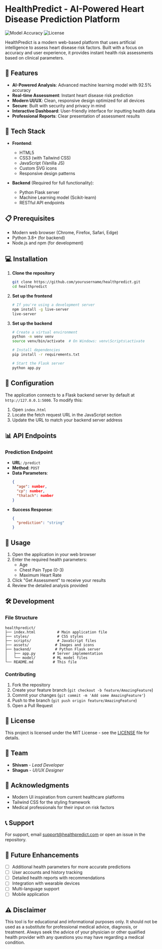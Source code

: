 # HealthPredict - AI-Powered Heart Disease Prediction Platform

![Model Accuracy](https://img.shields.io/badge/Model%20Accuracy-92.5%25-brightgreen)
![License](https://img.shields.io/badge/license-MIT-blue)

HealthPredict is a modern web-based platform that uses artificial intelligence to assess heart disease risk factors. Built with a focus on accuracy and user experience, it provides instant health risk assessments based on clinical parameters.

## 🌟 Features

- **AI-Powered Analysis**: Advanced machine learning model with 92.5% accuracy
- **Real-time Assessment**: Instant heart disease risk prediction
- **Modern UI/UX**: Clean, responsive design optimized for all devices
- **Secure**: Built with security and privacy in mind
- **Interactive Dashboard**: User-friendly interface for inputting health data
- **Professional Reports**: Clear presentation of assessment results

## 🚀 Tech Stack

- **Frontend**:
  - HTML5
  - CSS3 (with Tailwind CSS)
  - JavaScript (Vanilla JS)
  - Custom SVG icons
  - Responsive design patterns

- **Backend** (Required for full functionality):
  - Python Flask server
  - Machine Learning model (Scikit-learn)
  - RESTful API endpoints

## 📋 Prerequisites

- Modern web browser (Chrome, Firefox, Safari, Edge)
- Python 3.8+ (for backend)
- Node.js and npm (for development)

## 💻 Installation

1. **Clone the repository**
   ```bash
   git clone https://github.com/yourusername/healthpredict.git
   cd healthpredict
   ```

2. **Set up the frontend**
   ```bash
   # If you're using a development server
   npm install -g live-server
   live-server
   ```

3. **Set up the backend**
   ```bash
   # Create a virtual environment
   python -m venv venv
   source venv/bin/activate  # On Windows: venv\Scripts\activate
   
   # Install dependencies
   pip install -r requirements.txt
   
   # Start the Flask server
   python app.py
   ```

## 🔧 Configuration

The application connects to a Flask backend server by default at `http://127.0.0.1:5000`. To modify this:

1. Open `index.html`
2. Locate the fetch request URL in the JavaScript section
3. Update the URL to match your backend server address

## 📊 API Endpoints

### Prediction Endpoint
- **URL**: `/predict`
- **Method**: `POST`
- **Data Parameters**:
  ```json
  {
    "age": number,
    "cp": number,
    "thalach": number
  }
  ```
- **Success Response**:
  ```json
  {
    "prediction": "string"
  }
  ```

## 🎯 Usage

1. Open the application in your web browser
2. Enter the required health parameters:
   - Age
   - Chest Pain Type (0-3)
   - Maximum Heart Rate
3. Click "Get Assessment" to receive your results
4. Review the detailed analysis provided

## 🛠️ Development

### File Structure
```
healthpredict/
├── index.html          # Main application file
├── styles/             # CSS styles
├── scripts/            # JavaScript files
├── assets/            # Images and icons
├── backend/           # Python Flask server
│   ├── app.py        # Server implementation
│   └── model/        # ML model files
└── README.md         # This file
```

### Contributing
1. Fork the repository
2. Create your feature branch (`git checkout -b feature/AmazingFeature`)
3. Commit your changes (`git commit -m 'Add some AmazingFeature'`)
4. Push to the branch (`git push origin feature/AmazingFeature`)
5. Open a Pull Request

## 📜 License

This project is licensed under the MIT License - see the [LICENSE](LICENSE) file for details.

## 👥 Team

- **Shivam** - *Lead Developer*
- **Shagun** - *UI/UX Designer*

## 🙏 Acknowledgments

- Modern UI inspiration from current healthcare platforms
- Tailwind CSS for the styling framework
- Medical professionals for their input on risk factors

## 📞 Support

For support, email support@healthpredict.com or open an issue in the repository.

## 🔮 Future Enhancements

- [ ] Additional health parameters for more accurate predictions
- [ ] User accounts and history tracking
- [ ] Detailed health reports with recommendations
- [ ] Integration with wearable devices
- [ ] Multi-language support
- [ ] Mobile application

## ⚠️ Disclaimer

This tool is for educational and informational purposes only. It should not be used as a substitute for professional medical advice, diagnosis, or treatment. Always seek the advice of your physician or other qualified health provider with any questions you may have regarding a medical condition.

<!---
Sh1vam3/Sh1vam3 is a ✨ special ✨ repository because its `README.md` (this file) appears on your GitHub profile.
You can click the Preview link to take a look at your changes.
--->
